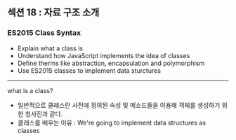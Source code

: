 ## 섹션 18 : 자료 구조 소개

### ES2015 Class Syntax

- Explain what a class is
- Understand how JavaScript implements the idea of classes
- Define therms like abstraction, encapsulation and polymorphism
- Use ES2015 classes to implement data sturctures

---

what is a class?

- 일반적으로 클래스란 사전에 정의된 속성 및 메소드들을 이용해 객체를 생성하기 위한 청사진과 같다.
- 클래스를 배우는 이유 : We're going to implement data structures as classes
